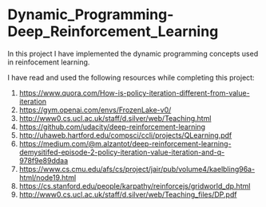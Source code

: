 # Dynamic_Programming-Deep_Reinforcement_Learning

In this project I have implemented the dynamic programming concepts used in reinfocement learning.

I have read and used the following resources while completing this project:

1. https://www.quora.com/How-is-policy-iteration-different-from-value-iteration
2. https://gym.openai.com/envs/FrozenLake-v0/
3. http://www0.cs.ucl.ac.uk/staff/d.silver/web/Teaching.html
4. https://github.com/udacity/deep-reinforcement-learning
5. http://uhaweb.hartford.edu/compsci/ccli/projects/QLearning.pdf
6. https://medium.com/@m.alzantot/deep-reinforcement-learning-demysitifed-episode-2-policy-iteration-value-iteration-and-q-978f9e89ddaa
7. https://www.cs.cmu.edu/afs/cs/project/jair/pub/volume4/kaelbling96a-html/node19.html
8. https://cs.stanford.edu/people/karpathy/reinforcejs/gridworld_dp.html
9. http://www0.cs.ucl.ac.uk/staff/d.silver/web/Teaching_files/DP.pdf

